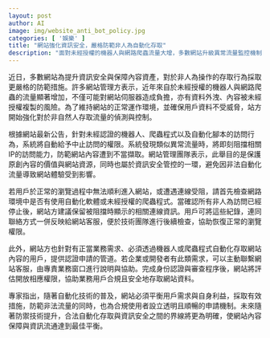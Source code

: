 ```yaml
---
layout: post
author: AI
image: img/website_anti_bot_policy.jpg
categories: [ '娛樂' ]
title: "網站強化資訊安全，嚴格防範非人為自動化存取"
description: "面對未經授權的機器人與網路爬蟲流量大增，多數網站升級異常流量監控機制，中止未認證自動化訪問，強化內容資產保護並設有合規存取申請機制，兼顧資訊流通與資安需求。"
---
```

近日，多數網站為提升資訊安全與保障內容資產，對於非人為操作的存取行為採取更嚴格的防範措施。許多網站管理方表示，近年來自於未經授權的機器人與網路爬蟲的流量顯著增加，不僅可能對網站伺服器造成負擔，亦有資料外洩、內容被未經授權複製的風險。為了維持網站的正常運作環境，並確保用戶資料不受威脅，站方開始強化對於非自然人存取流量的偵測與控制。

根據網站最新公告，針對未經認證的機器人、爬蟲程式以及自動化腳本的訪問行為，系統將自動給予中止訪問的權限。系統發現類似異常流量時，將即刻阻擋相關IP的訪問能力，防範網站內容遭到不當擷取。網站管理團隊表示，此舉目的是保護原創內容的價值與網站資源，同時也屬於資訊安全管控的一環，避免因非法自動化流量導致網站體驗受到影響。

若用戶於正常的瀏覽過程中無法順利進入網站，或遭遇連線受阻，請首先檢查網路環境中是否有使用自動化軟體或未經授權的爬蟲程式。當確認所有非人為訪問已經停止後，網站方建議保留被阻擋時顯示的相關連線資訊。用戶可將這些紀錄，連同聯絡方式一併反映給網站客服，便於技術團隊進行後續檢查，協助恢復正常的瀏覽權限。

此外，網站方也針對有正當業務需求、必須透過機器人或爬蟲程式自動化存取網站內容的用戶，提供認證申請的管道。若企業或開發者有此類需求，可以主動聯繫網站客服，由專責業務窗口進行說明與協助。完成身份認證與審查程序後，網站將評估開放相應權限，協助業務用戶合規且安全地存取網站資料。

專家指出，隨著自動化技術的普及，網站必須平衡用戶需求與自身利益，採取有效措施，防範非法流量的同時，也為合規使用者設立透明且順暢的申請機制。未來隨著防禦技術提升，合法自動化存取與資訊安全之間的界線將更為明確，使網站內容保障與資訊流通達到最佳平衡。